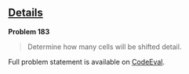 [Details][ce]
-------------

**Problem 183**

> Determine how many cells will be shifted detail.

Full problem statement is available on [CodeEval][ce].

[ce]: https://www.codeeval.com/browse/183/
      "View problem statement on CodeEval"
